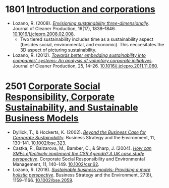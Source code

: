 # 1801 [Introduction and corporations](https://github.com/GreenVeggi/TAMBA/tree/main/IEA005/18012022)
- Lozano, R. (2008). _[Envisioning sustainability three-dimensionally](https://github.com/GreenVeggi/TAMBA/blob/main/IEA005/18012022/Lozano%202008%20Envisioning%20Sustainability%20Three-Dimensionally.md)_. Journal of Cleaner Production, 16(17), 1838–1846. [10.1016/j.jclepro.2008.02.008](https://doi.org/10.1016/j.jclepro.2008.02.008).
  - Two tiered sustainability includes time as a sustainability aspect (besides social, environmental, and economic). This neccesitates the 3D aspect of picturing sustainability.
- Lozano, R. (2012). _[Towards better embedding sustainability into companies’ systems: An analysis of voluntary corporate initiatives](https://github.com/GreenVeggi/TAMBA/blob/main/IEA005/18012022/Lozano%202012%20Towards%20Better%20Embedding%20Sustainability%20into%20Companies%E2%80%99%20Systems:%20an%20Analysis%20of%20Voluntary%20Corporate%20Initiatives.md)_. Journal of Cleaner Production, 25, 14–26. [10.1016/j.jclepro.2011.11.060](https://doi.org/10.1016/j.jclepro.2011.11.060).

# 2501 [Corporate Social Responsibility, Corporate Sustainability, and Sustainable Business Models](https://github.com/GreenVeggi/TAMBA/tree/main/IEA005/25012022)
- Dyllick, T., & Hockerts, K. (2002). _[Beyond the Business Case for Corporate Sustainability](https://github.com/GreenVeggi/TAMBA/blob/main/IEA005/25012022/Dyllick%202002%20Beyond%20the%20Business%20Case%20for%20Corporate%20Sustainability.md)_. Business Strategy and the Environment, 11, 130–141. [10.1002/bse.323](https://doi.org/10.1002/bse.323).
- Castka, P., Balzarova, M., Bamber, C., & Sharp, J. (2004). _[How can SMEs effectively implement the CSR Agenda? A UK case study perspective](https://github.com/GreenVeggi/TAMBA/blob/main/IEA005/25012022/Castka%202004%20How%20can%20SMEs%20Effectively%20Implement%20the%20CSR%20Agenda%3F%20A%20UK%20Case%20Study%20Perspective.md)_. Corporate Social Responsibility and Environmental Management, 11, 140–149. [10.1002/csr.62](https://doi.org/10.1002/csr.62).
- Lozano, R. (2018). _[Sustainable business models: Providing a more holistic perspective](https://github.com/GreenVeggi/TAMBA/blob/main/IEA005/25012022/Lozano%202018%20Sustainable%20Business%20Models:%20Providing%20a%20More%20Holistic%20Perspective.md)_. Business Strategy and the Environment, 27(8), 1159–1166. [10.1002/bse.2059](https://doi.org/10.1002/bse.2059).

